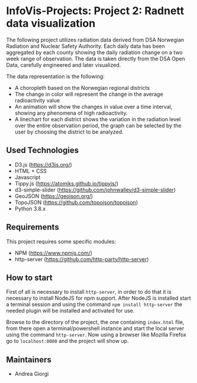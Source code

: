 # InfoVis-Projects: Project 2: Radnett data visualization

The following project utilizes radiation data derived from DSA Norwegian Radiation and Nuclear Safety Authority. Each daily data has been aggregated by each county
showing the daily radiation change on a two week range of observation. The data is taken directly from the DSA Open Data, carefully engineered and later visualized. 

The data representation is the following:
* A choropleth based on the Norwegian regional districts
* The change in color will represent the change in the average radioactivity value
* An animation will show the changes in value over a time interval, showing any phenomena of high radioactivity.
* A linechart for each district shows the variation in the radiation level over the entire observation period, the graph can be selected by the user by choosing the district to be analyzed.

Used Technologies
------------

* D3.js (https://d3js.org/)
* HTML + CSS 
* Javascript
* Tippy.js (https://atomiks.github.io/tippyjs/)
* d3-simple-slider (https://github.com/johnwalley/d3-simple-slider)
* GeoJSON (https://geojson.org/)
* TopoJSON (https://github.com/topojson/topojson)
* Python 3.8.x

Requirements
------------

This project requires some specific modules:

 * NPM (https://www.npmjs.com/)
 * http-server (https://github.com/http-party/http-server)

How to start
------------

First of all is necessary to install ```http-server```, in order to do that it is necessary to install NodeJS for npm support. After NodeJS is installed start a terminal session and using the command ```npm install http-server``` the needed plugin will be installed and activated for use. 

Browse to the directory of the project, the one containing ```index.html``` file, from there open a terminal/powershell instance and start the local server using the command ```http-server```. Now using a browser like Mozilla Firefox go to ```localhost:8080``` and the project will show up. 

Maintainers
------------

- Andrea Giorgi
